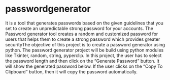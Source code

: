 # passwordgenerator
It is a tool that generates passwords based on the given guidelines that you set to create an unpredictable strong password for your accounts.  The Password generator tool creates a random and customized password for users that helps them to create a strong password which provides greater securityThe objective of this project is to create a password generator using python. The password generator project will be build using python modules like Tkinter, random, string, pyperclip.  In this project, the user has to select the password length and then click on the “Generate Password” button. It will show the generated password below. If the user clicks on the “Copy To Clipboard” button, then it will copy the password automatically.
